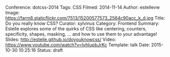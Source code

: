 Conference: dotcss-2014
Tags: CSS
Filmed: 2014-11-14
Author: estellevw
Image: https://farm8.staticflickr.com/7513/15200577573_2564c90acc_k_d.jpg
Title: Do you really know CSS?
Curator: sylvinus
Category: Frontend
Summary: Estelle explores some of the quirks of CSS like centering, counters, specificity, shapes, masking, ... and how to use them to your advantage!
Slides: http://estelle.github.io/doyouknowcss/
Video: https://www.youtube.com/watch?v=IvhIupbJrKc
Template: talk
Date: 2015-10-30 10:25:16
Status: draft